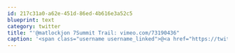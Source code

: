 ```yaml
---
id: 217c31a0-a62e-451d-86ed-4b616e3a52c5
blueprint: text
category: twitter
title: "'@matlockjon 7Summit Trail: vimeo.com/73190436"
caption: '<span class="username username_linked">@<a href="https://twitter.com/matlockjon" title="Jonathan Matlock">matlockjon</a></span> 7Summit Trail: <a href="https://vimeo.com/73190436" title="https://vimeo.com/73190436" class="link link_untco">vimeo.com/73190436</a>'
---
```

